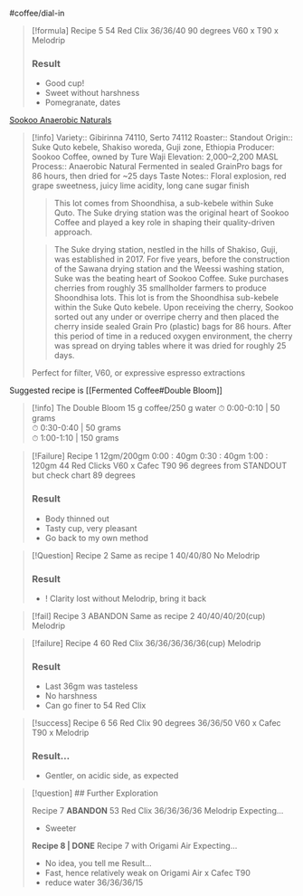 #coffee/dial-in 

> [!formula] Recipe 5
> 54 Red Clix
> 36/36/40
> 90 degrees
> V60 x T90 x Melodrip
> 
> ### Result
> - Good cup!
> - Sweet without harshness
> - Pomegranate, dates


[Sookoo Anaerobic Naturals](https://www.standoutcoffee.com/products/sookoo-anaerobic-natural-gibirinna-serto-varieties-ethiopia)

> [!info] 
> Variety:: Gibirinna 74110, Serto 74112
> Roaster:: Standout
> Origin:: Suke Quto kebele, Shakiso woreda, Guji zone, Ethiopia
> Producer: Sookoo Coffee, owned by Ture Waji
> Elevation: 2,000–2,200 MASL
> Process:: Anaerobic Natural
> Fermented in sealed GrainPro bags for 86 hours, then dried for ~25 days
> Taste Notes:: Floral explosion, red grape sweetness, juicy lime acidity, long cane sugar finish
> 
> > This lot comes from Shoondhisa, a sub-kebele within Suke Quto. The Suke drying station was the original heart of Sookoo Coffee and played a key role in shaping their quality-driven approach.
> 
> > The Suke drying station, nestled in the hills of Shakiso, Guji, was established in 2017. For five years, before the construction of the Sawana drying station and the Weessi washing station, Suke was the beating heart of Sookoo Coffee. Suke purchases cherries from roughly 35 smallholder farmers to produce Shoondhisa lots. This lot is from the Shoondhisa sub-kebele within the Suke Quto kebele. Upon receiving the cherry, Sookoo sorted out any under or overripe cherry and then placed the cherry inside sealed Grain Pro (plastic) bags for 86 hours. After this period of time in a reduced oxygen environment, the cherry was spread on drying tables where it was dried for roughly 25 days.
> 
> Perfect for filter, V60, or expressive espresso extractions

Suggested recipe is [[Fermented Coffee#Double Bloom]]
>[!info] The Double Bloom 
>15 g coffee/250 g water
>⏱ 0:00-0:10 | 50 grams  
  ⏱ 0:30-0:40 | 50 grams  
  ⏱ 1:00-1:10 | 150 grams
  

> [!Failure] Recipe 1
> 12gm/200gm
> 0:00 : 40gm
> 0:30 : 40gm
> 1:00 : 120gm
> 44 Red Clicks
> V60 x Cafec T90
> 96 degrees from STANDOUT but check chart
> 89 degrees
> ### Result
> - Body thinned out
> - Tasty cup, very pleasant
> - Go back to my own method
>

> [!Question]
> Recipe 2
> Same as recipe 1
> 40/40/80
> No Melodrip
>  ### Result
> - ! Clarity lost without Melodrip, bring it back

> [!fail] Recipe 3 ABANDON
> Same as recipe 2
> 40/40/40/20(cup)
> Melodrip

> [!failure] Recipe 4
> 60 Red Clix
> 36/36/36/36/36(cup)
> Melodrip
> ### Result
> - Last 36gm was tasteless
> - No harshness
> - Can go finer to 54 Red Clix

> [!success] Recipe 6
> 56 Red Clix
> 90 degrees
> 36/36/50
> V60 x Cafec T90 x Melodrip
> ### Result...
> - Gentler, on acidic side, as expected

> [!question] ## Further Exploration 
>  
> Recipe 7 **ABANDON**
> 53 Red Clix
> 36/36/36/36
> Melodrip
> Expecting...
> - Sweeter
> 
> **Recipe 8 | DONE**
> Recipe 7 with Origami Air
> Expecting...
> - No idea, you tell me
> Result...
> - Fast, hence relatively weak on Origami Air x Cafec T90
> - reduce water 36/36/36/15
